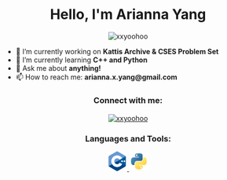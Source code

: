 <h1 align="center">Hello, I'm Arianna Yang</h1>

<p align="center"> 
  <img src="https://komarev.com/ghpvc/?username=xxyoohoo&label=Profile%20views&color=0e75b6&style=flat" alt="xxyoohoo" />
</p>

<ul>
  <li>🔭 I’m currently working on <strong>Kattis Archive & CSES Problem Set</strong></li>
  <li>🌱 I’m currently learning <strong>C++ and Python</strong></li>
  <li>💬 Ask me about <strong>anything!</strong></li>
  <li>📫 How to reach me: <strong>arianna.x.yang@gmail.com</strong></li>
</ul>

<h3 align="center">Connect with me:</h3>
<p align="center">
  <a href="https://codeforces.com/profile/xxyoohoo" target="blank">
    <img align="center" src="https://raw.githubusercontent.com/rahuldkjain/github-profile-readme-generator/master/src/images/icons/Social/codeforces.svg" alt="xxyoohoo" height="30" width="40" />
  </a>
</p>

<h3 align="center">Languages and Tools:</h3>
<p align="center">
  <a href="https://www.w3schools.com/cpp/" target="_blank" rel="noreferrer">
    <img src="https://raw.githubusercontent.com/devicons/devicon/master/icons/cplusplus/cplusplus-original.svg" alt="cplusplus" width="40" height="40"/>
  </a> 
  <a href="https://www.python.org" target="_blank" rel="noreferrer">
    <img src="https://raw.githubusercontent.com/devicons/devicon/master/icons/python/python-original.svg" alt="python" width="40" height="40"/>
  </a> 
</p>

<p align="center">
  <img align="center" 
